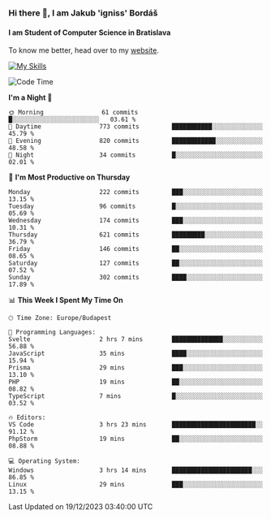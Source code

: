 ### Hi there 👋, I am Jakub 'igniss' Bordáš

#### I am Student of Computer Science in Bratislava
To know me better, head over to my [website](https://bordas.sk).

[![My Skills](https://skillicons.dev/icons?i=js,html,css,figma,svelte,java,kotlin,python,postgresql,typescript,nest,nodejs)](https://bordas.sk)


<!--START_SECTION:waka-->
![Code Time](http://img.shields.io/badge/Code%20Time-1%2C314%20hrs%2034%20mins-blue)

**I'm a Night 🦉** 

```text
🌞 Morning                61 commits          █░░░░░░░░░░░░░░░░░░░░░░░░   03.61 % 
🌆 Daytime                773 commits         ███████████░░░░░░░░░░░░░░   45.79 % 
🌃 Evening                820 commits         ████████████░░░░░░░░░░░░░   48.58 % 
🌙 Night                  34 commits          █░░░░░░░░░░░░░░░░░░░░░░░░   02.01 % 
```
📅 **I'm Most Productive on Thursday** 

```text
Monday                   222 commits         ███░░░░░░░░░░░░░░░░░░░░░░   13.15 % 
Tuesday                  96 commits          █░░░░░░░░░░░░░░░░░░░░░░░░   05.69 % 
Wednesday                174 commits         ███░░░░░░░░░░░░░░░░░░░░░░   10.31 % 
Thursday                 621 commits         █████████░░░░░░░░░░░░░░░░   36.79 % 
Friday                   146 commits         ██░░░░░░░░░░░░░░░░░░░░░░░   08.65 % 
Saturday                 127 commits         ██░░░░░░░░░░░░░░░░░░░░░░░   07.52 % 
Sunday                   302 commits         ████░░░░░░░░░░░░░░░░░░░░░   17.89 % 
```


📊 **This Week I Spent My Time On** 

```text
🕑︎ Time Zone: Europe/Budapest

💬 Programming Languages: 
Svelte                   2 hrs 7 mins        ██████████████░░░░░░░░░░░   56.88 % 
JavaScript               35 mins             ████░░░░░░░░░░░░░░░░░░░░░   15.94 % 
Prisma                   29 mins             ███░░░░░░░░░░░░░░░░░░░░░░   13.10 % 
PHP                      19 mins             ██░░░░░░░░░░░░░░░░░░░░░░░   08.82 % 
TypeScript               7 mins              █░░░░░░░░░░░░░░░░░░░░░░░░   03.52 % 

🔥 Editors: 
VS Code                  3 hrs 23 mins       ███████████████████████░░   91.12 % 
PhpStorm                 19 mins             ██░░░░░░░░░░░░░░░░░░░░░░░   08.88 % 

💻 Operating System: 
Windows                  3 hrs 14 mins       ██████████████████████░░░   86.85 % 
Linux                    29 mins             ███░░░░░░░░░░░░░░░░░░░░░░   13.15 % 
```


 Last Updated on 19/12/2023 03:40:00 UTC
<!--END_SECTION:waka-->
